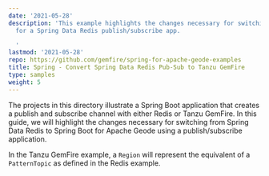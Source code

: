 ```yaml
---
date: '2021-05-28'
description: 'This example highlights the changes necessary for switching to SBDG
  for a Spring Data Redis publish/subscribe app.

  '
lastmod: '2021-05-28'
repo: https://github.com/gemfire/spring-for-apache-geode-examples
title: Spring - Convert Spring Data Redis Pub-Sub to Tanzu GemFire
type: samples
weight: 5
---
```


The projects in this directory illustrate a Spring Boot application that creates a publish and subscribe channel with either Redis or Tanzu GemFire. In this guide, we will highlight the changes necessary for switching from Spring Data Redis to Spring Boot for Apache Geode using a publish/subscribe application.

In the Tanzu GemFire example, a `Region` will represent the equivalent of a `PatternTopic` as defined in the Redis example.